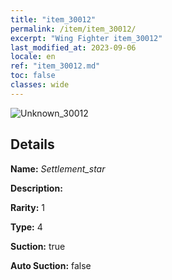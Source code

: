 ```yaml
---
title: "item_30012"
permalink: /item/item_30012/
excerpt: "Wing Fighter item_30012"
last_modified_at: 2023-09-06
locale: en
ref: "item_30012.md"
toc: false
classes: wide
---
```



 ![Unknown_30012](/images/item/Settlement_star_p.png)



## Details

 **Name:** *Settlement_star* 

 **Description:** 

 **Rarity:** 1 

 **Type:** 4 

 **Suction:** true 

 **Auto Suction:** false 


